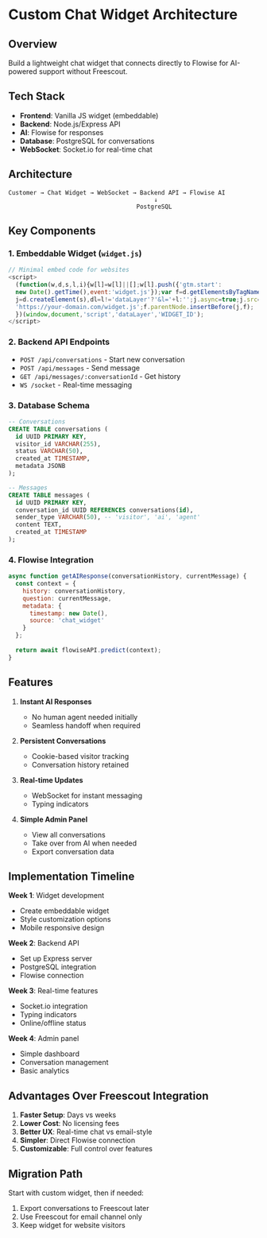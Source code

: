 # Custom Chat Widget Architecture

## Overview
Build a lightweight chat widget that connects directly to Flowise for AI-powered support without Freescout.

## Tech Stack
- **Frontend**: Vanilla JS widget (embeddable)
- **Backend**: Node.js/Express API
- **AI**: Flowise for responses
- **Database**: PostgreSQL for conversations
- **WebSocket**: Socket.io for real-time chat

## Architecture

```
Customer → Chat Widget → WebSocket → Backend API → Flowise AI
                                         ↓
                                    PostgreSQL
```

## Key Components

### 1. Embeddable Widget (`widget.js`)
```javascript
// Minimal embed code for websites
<script>
  (function(w,d,s,l,i){w[l]=w[l]||[];w[l].push({'gtm.start':
  new Date().getTime(),event:'widget.js'});var f=d.getElementsByTagName(s)[0],
  j=d.createElement(s),dl=l!='dataLayer'?'&l='+l:'';j.async=true;j.src=
  'https://your-domain.com/widget.js';f.parentNode.insertBefore(j,f);
  })(window,document,'script','dataLayer','WIDGET_ID');
</script>
```

### 2. Backend API Endpoints
- `POST /api/conversations` - Start new conversation
- `POST /api/messages` - Send message
- `GET /api/messages/:conversationId` - Get history
- `WS /socket` - Real-time messaging

### 3. Database Schema
```sql
-- Conversations
CREATE TABLE conversations (
  id UUID PRIMARY KEY,
  visitor_id VARCHAR(255),
  status VARCHAR(50),
  created_at TIMESTAMP,
  metadata JSONB
);

-- Messages
CREATE TABLE messages (
  id UUID PRIMARY KEY,
  conversation_id UUID REFERENCES conversations(id),
  sender_type VARCHAR(50), -- 'visitor', 'ai', 'agent'
  content TEXT,
  created_at TIMESTAMP
);
```

### 4. Flowise Integration
```javascript
async function getAIResponse(conversationHistory, currentMessage) {
  const context = {
    history: conversationHistory,
    question: currentMessage,
    metadata: {
      timestamp: new Date(),
      source: 'chat_widget'
    }
  };
  
  return await flowiseAPI.predict(context);
}
```

## Features

1. **Instant AI Responses**
   - No human agent needed initially
   - Seamless handoff when required

2. **Persistent Conversations**
   - Cookie-based visitor tracking
   - Conversation history retained

3. **Real-time Updates**
   - WebSocket for instant messaging
   - Typing indicators

4. **Simple Admin Panel**
   - View all conversations
   - Take over from AI when needed
   - Export conversation data

## Implementation Timeline

**Week 1**: Widget development
- Create embeddable widget
- Style customization options
- Mobile responsive design

**Week 2**: Backend API
- Set up Express server
- PostgreSQL integration
- Flowise connection

**Week 3**: Real-time features
- Socket.io integration
- Typing indicators
- Online/offline status

**Week 4**: Admin panel
- Simple dashboard
- Conversation management
- Basic analytics

## Advantages Over Freescout Integration

1. **Faster Setup**: Days vs weeks
2. **Lower Cost**: No licensing fees
3. **Better UX**: Real-time chat vs email-style
4. **Simpler**: Direct Flowise connection
5. **Customizable**: Full control over features

## Migration Path

Start with custom widget, then if needed:
1. Export conversations to Freescout later
2. Use Freescout for email channel only
3. Keep widget for website visitors